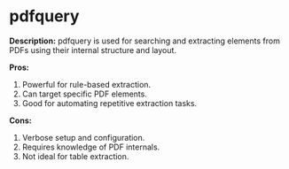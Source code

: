 # pdfquery

**Description:**
pdfquery is used for searching and extracting elements from PDFs using their internal structure and layout.

**Pros:**
1. Powerful for rule-based extraction.
2. Can target specific PDF elements.
3. Good for automating repetitive extraction tasks.

**Cons:**
1. Verbose setup and configuration.
2. Requires knowledge of PDF internals.
3. Not ideal for table extraction.